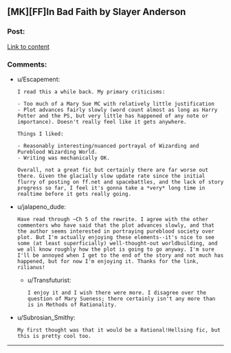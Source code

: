 ## [MK][FF]In Bad Faith by Slayer Anderson

### Post:

[Link to content](https://www.fanfiction.net/s/9399640/1/In-Bad-Faith)

### Comments:

- u/Escapement:
  ```
  I read this a while back. My primary criticisms:

  - Too much of a Mary Sue MC with relatively little justification
  - Plot advances fairly slowly (word count almost as long as Harry Potter and the PS, but very little has happened of any note or importance). Doesn't really feel like it gets anywhere.

  Things I liked:

  - Reasonably interesting/nuanced portrayal of Wizarding and Pureblood Wizarding World.
  - Writing was mechanically OK.

  Overall, not a great fic but certainly there are far worse out there. Given the glacially slow update rate since the initial flurry of posting on ff.net and spacebattles, and the lack of story progress so far, I feel it's gonna take a *very* long time in realtime before it gets really going.
  ```

- u/jalapeno_dude:
  ```
  Have read through ~Ch 5 of the rewrite. I agree with the other commenters who have said that the plot advances slowly, and that the author seems interested in portraying pureblood society over plot. But I'm actually enjoying these elements--it's nice to see some (at least superficially) well-thought-out worldbuilding, and we all know roughly how the plot is going to go anyway. I'm sure I'll be annoyed when I get to the end of the story and not much has happened, but for now I'm enjoying it. Thanks for the link, rilianus!
  ```

  - u/Transfuturist:
    ```
    I enjoy it and I wish there were more. I disagree over the question of Mary Sueness; there certainly isn't any more than is in Methods of Rationality.
    ```

- u/Subrosian_Smithy:
  ```
  My first thought was that it would be a Rational!Hellsing fic, but this is pretty cool too.
  ```

---

